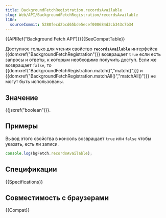 ```yaml
---
title: BackgroundFetchRegistration.recordsAvailable
slug: Web/API/BackgroundFetchRegistration/recordsAvailable
l10n:
  sourceCommit: 5288fecd2bcd65bde5ecef008684d3cb343c7b34
---
```

{{APIRef("Background Fetch API")}}{{SeeCompatTable}}

Доступное только для чтения свойство **`recordsAvailable`** интерфейса {{domxref("BackgroundFetchRegistration")}} возвращает `true` если есть запросы и ответы, к которым необходимо получить доступ. Если же возвращает `false`, то {{domxref("BackgroundFetchRegistration.match()","match()")}} и {{domxref("BackgroundFetchRegistration.matchAll()","matchAll()")}} не могут быть использованы.

## Значение

{{jsxref("boolean")}}.

## Примеры

Вывод этого свойства в консоль возвращает `true` или `false` чтобы указать, есть ли записи.

```js
console.log(bgFetch.recordsAvailable);
```

## Спецификации

{{Specifications}}

## Совместимость с браузерами

{{Compat}}

